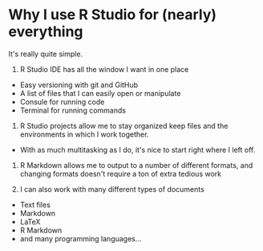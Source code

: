 # Why I use R Studio for (nearly) everything

It's really quite simple.

1. R Studio IDE has all the window I want in one place

  - Easy versioning with git and GitHub
  - A list of files that I can easily open or manipulate
  - Consule for running code
  - Terminal for running commands

1. R Studio projects allow me to stay organized keep files and the environments in which I work together.

  - With as much multitasking as I do, it's nice to start right where I left off.

1. R Markdown allows me to output to a number of different formats, and changing formats doesn't require a ton of extra tedious work

1. I can also work with many different types of documents

  - Text files
  - Markdown
  - LaTeX
  - R Markdown
  - and many programming languages...